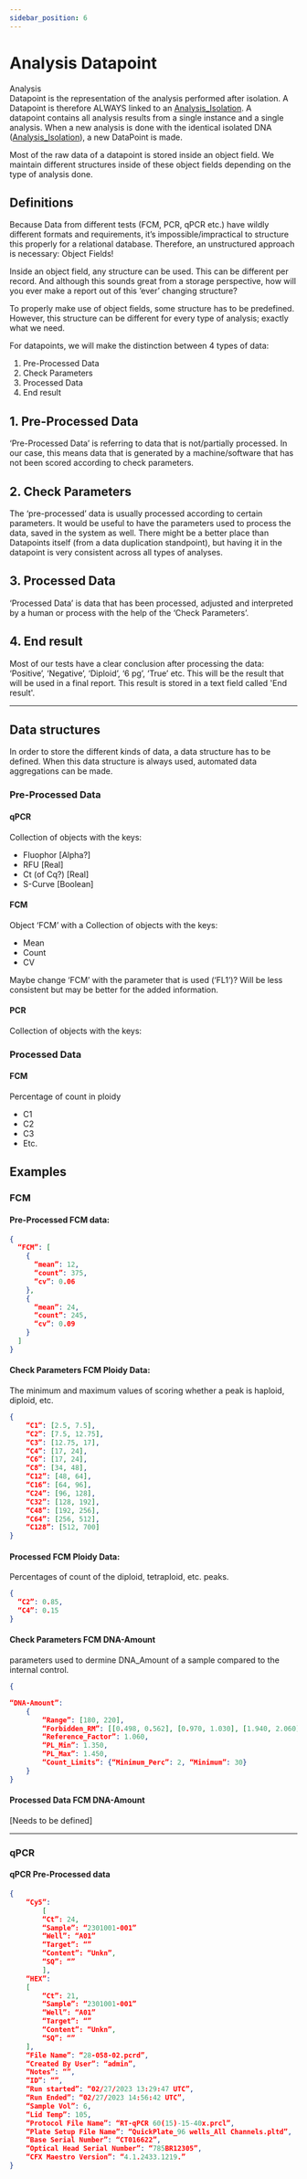 ```yaml
---
sidebar_position: 6
---
```


# Analysis Datapoint
Analysis Datapoint is the representation of the analysis performed after isolation. A Datapoint is therefore ALWAYS linked to an [Analysis_Isolation](Analysis_Isolation.md). A datapoint contains all analysis results from a single instance and a single analysis. When a new analysis is done with the identical isolated DNA ([Analysis_Isolation](Analysis_Isolation.md)), a new DataPoint is made.

Most of the raw data of a datapoint is stored inside an object field. We maintain different structures inside of these object fields depending on the type of analysis done.

## Definitions

Because Data from different tests (FCM, PCR, qPCR etc.) have wildly different formats and requirements, it’s impossible/impractical to structure this properly for a relational database. Therefore, an unstructured approach is necessary: Object Fields!

Inside an object field, any structure can be used. This can be different per record. And although this sounds great from a storage perspective, how will you ever make a report out of this ‘ever’ changing structure?

To properly make use of object fields, some structure has to be predefined. However, this structure can be different for every type of analysis; exactly what we need.

For datapoints, we will make the distinction between 4 types of data:

1. Pre-Processed Data
2. Check Parameters
3. Processed Data
4. End result

## 1. Pre-Processed Data

‘Pre-Processed Data’ is referring to data that is not/partially processed. In our case, this means data that is generated by a machine/software that has not been scored according to check parameters.

## 2. Check Parameters

The ‘pre-processed’ data is usually processed according to certain parameters. It would be useful to have the parameters used to process the data, saved in the system as well. There might be a better place than Datapoints itself (from a data duplication standpoint), but having it in the datapoint is very consistent across all types of analyses.

## 3. Processed Data

‘Processed Data’ is data that has been processed, adjusted and interpreted by a human or process with the help of the ‘Check Parameters’.

## 4. End result

Most of our tests have a clear conclusion after processing the data: ‘Positive’, ‘Negative’, ‘Diploid’, ‘6 pg’, ‘True’ etc. This will be the result that will be used in a final report. This result is stored in a text field called 'End result'.

---

## Data structures
In order to store the different kinds of data, a data structure has to be defined. When this data structure is always used, automated data aggregations can be made.

### Pre-Processed Data

#### qPCR

Collection of objects with the keys:
- Fluophor [Alpha?]
- RFU [Real]
- Ct (of Cq?) [Real]
- S-Curve [Boolean]

#### FCM

Object ‘FCM’ with a Collection of objects with the keys:
- Mean
- Count
- CV

Maybe change ‘FCM’ with the parameter that is used (‘FL1’)? Will be less consistent but may be better for the added information.

#### PCR

Collection of objects with the keys:

### Processed Data

#### FCM

Percentage of count in ploidy
- C1
- C2
- C3
- Etc.

## Examples

### FCM

#### Pre-Processed FCM data:

```json
{
  “FCM”: [
    {
      “mean”: 12,
      “count”: 375,
      “cv”: 0.06
    },
    {
      “mean”: 24,
      “count”: 245,
      “cv”: 0.09
    }
  ]
}
```

#### Check Parameters FCM Ploidy Data:
The minimum and maximum values of scoring whether a peak is haploid, diploid, etc.
```json
{
	“C1”: [2.5, 7.5],
	“C2”: [7.5, 12.75],
	“C3”: [12.75, 17],
	“C4”: [17, 24],
	“C6”: [17, 24],
	“C8”: [34, 48],
	“C12”: [48, 64],
	“C16”: [64, 96],
	“C24”: [96, 128],
	“C32”: [128, 192],
	“C48”: [192, 256],
	“C64”: [256, 512],
	“C128”: [512, 700]
}
```

#### Processed FCM Ploidy Data:
Percentages of count of the diploid, tetraploid, etc. peaks.

```json
{
  “C2”: 0.85,
  “C4”: 0.15
}
```

#### Check Parameters FCM DNA-Amount
parameters used to dermine DNA_Amount of a sample compared to the internal control.
```json
{

“DNA-Amount”:
	{
		“Range”: [180, 220],
		“Forbidden_RM”: [[0.498, 0.562], [0.970, 1.030], [1.940, 2.060], [3.880, 4.120]],
		“Reference_Factor”: 1.060,
		“PL_Min”: 1.350,
		“PL_Max”: 1.450,
		“Count_Limits”: {“Minimum_Perc”: 2, “Minimum”: 30}
	}
}
```

#### Processed Data FCM DNA-Amount

[Needs to be defined]

---

### qPCR

#### qPCR Pre-Processed data
```json
{
	“Cy5”:
		[
		“Ct”: 24,
		“Sample”: “2301001-001”
		“Well”: “A01”
		“Target”: “”
		“Content”: “Unkn”,
		“SQ”: “”
		],
	“HEX”:
	[
		“Ct”: 21,
		“Sample”: “2301001-001”
		“Well”: “A01”
		“Target”: “”
		“Content”: “Unkn”,
		“SQ”: “”
	],
	“File Name”: “28-058-02.pcrd”,
	“Created By User”: “admin”,
	“Notes”: “”,
	“ID”: “”,
	“Run started”: “02/27/2023 13:29:47 UTC”,
	“Run Ended”: “02/27/2023 14:56:42 UTC”,
	“Sample Vol”: 6,
	“Lid Temp”: 105,
	“Protocol File Name”: “RT-qPCR 60(15)-15-40x.prcl”,
	“Plate Setup File Name”: “QuickPlate_96 wells_All Channels.pltd”,
	“Base Serial Number”: “CT016622”,
	“Optical Head Serial Number”: “785BR12305”,
	“CFX Maestro Version”: “4.1.2433.1219.”
}
```